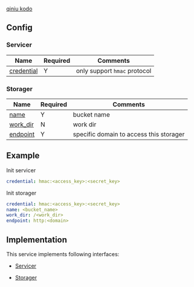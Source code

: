 [qiniu kodo](https://www.qiniu.com/products/kodo)

## Config

### Servicer

| Name                                         | Required | Comments                     |
| -------------------------------------------- | -------- | ---------------------------- |
| [credential](go-storage/pairs/credential.md) | Y        | only support `hmac` protocol |

### Storager

| Name                                     | Required | Comments                                |
| ---------------------------------------- | -------- | --------------------------------------- |
| [name](go-storage/pairs/name.md)         | Y        | bucket name                             |
| [work_dir](go-storage/pairs/work_dir.md) | N        | work dir                                |
| [endpoint](go-storage/pairs/endpoint.md) | Y        | specific domain to access this storager |

## Example

Init servicer

```yaml
credential: hmac:<access_key>:<secret_key>
```

Init storager

```yaml
credential: hmac:<access_key>:<secret_key>
name: <bucket_name>
work_dir: /<work_dir>
endpoint: http:<domain>
```

## Implementation

This service implements following interfaces:

- [Servicer](../operations/servicer/index.md)

- [Storager](../operations/storager/index.md)